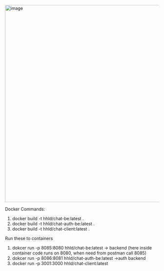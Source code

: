 <img width="646" alt="image" src="https://github.com/user-attachments/assets/109f9f13-21cc-4594-97c7-336c23fa54c8" />

Docker Commands:

1. docker build -t hhld/chat-be:latest .
2. docker build -t hhld/chat-auth-be:latest .
3. docker build -t hhld/chat-client:latest .


Run these to containers

1. dokcer run -p 8085:8080 hhld/chat-be:latest -> backend (here inside container code runs on 8080, when need from postman call 8085)
2. dokcer run -p 8086:8081 hhld/chat-auth-be:latest ->auth backend
3. docker run -p 3001:3000 hhld/chat-client:latest

   
